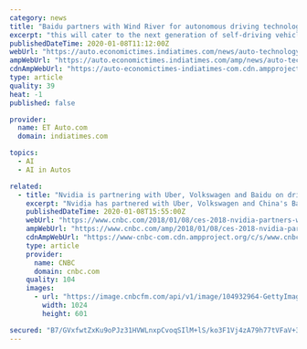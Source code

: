 ```yaml
---
category: news
title: "Baidu partners with Wind River for autonomous driving technology"
excerpt: "this will cater to the next generation of self-driving vehicles. New Delhi: Chinese internet search engine Baidu has joined hands with Wind River, a software tech provider to develop an autonomous ..."
publishedDateTime: 2020-01-08T11:12:00Z
webUrl: "https://auto.economictimes.indiatimes.com/news/auto-technology/baidu-partners-with-wind-river-for-autonomous-driving-technology/73155435"
ampWebUrl: "https://auto.economictimes.indiatimes.com/amp/news/auto-technology/baidu-partners-with-wind-river-for-autonomous-driving-technology/73155435"
cdnAmpWebUrl: "https://auto-economictimes-indiatimes-com.cdn.ampproject.org/c/s/auto.economictimes.indiatimes.com/amp/news/auto-technology/baidu-partners-with-wind-river-for-autonomous-driving-technology/73155435"
type: article
quality: 39
heat: -1
published: false

provider:
  name: ET Auto.com
  domain: indiatimes.com

topics:
  - AI
  - AI in Autos

related:
  - title: "Nvidia is partnering with Uber, Volkswagen and Baidu on driverless cars"
    excerpt: "Nvidia has partnered with Uber, Volkswagen and China's Baidu in driverless cars Uber will use Nvidia's graphics chips for the artificial intelligence computing system in its fleet of self-driving ..."
    publishedDateTime: 2020-01-08T15:55:00Z
    webUrl: "https://www.cnbc.com/2018/01/08/ces-2018-nvidia-partners-with-uber-volkswagen-and-baidu-on-driverless-cars.html"
    ampWebUrl: "https://www.cnbc.com/amp/2018/01/08/ces-2018-nvidia-partners-with-uber-volkswagen-and-baidu-on-driverless-cars.html"
    cdnAmpWebUrl: "https://www-cnbc-com.cdn.ampproject.org/c/s/www.cnbc.com/amp/2018/01/08/ces-2018-nvidia-partners-with-uber-volkswagen-and-baidu-on-driverless-cars.html"
    type: article
    provider:
      name: CNBC
      domain: cnbc.com
    quality: 104
    images:
      - url: "https://image.cnbcfm.com/api/v1/image/104932964-GettyImages-609845726.jpg?v=1532563704"
        width: 1024
        height: 601

secured: "B7/GVxfwtZxKu9oPJz31HVWLnxpCvoqSIlM+lS/ko3F1Vj4zA79h77tVFaV+39ebQkQGXjLfHgrM7Aqxvjg61TFOOiUW1mopPh2+A/x9AHupSjBmEhru/ElZf6EwGABh7J46jnVjH06mmB4AnpgRu91ldgvT0cgu/3Q+Mtw57YL14nz3GER1dh0+TTvXSK2etH1wK4t2S8iSaZHH5xGABWeW7ljP/2NwFPUHocadChYIIMOmADBCVjOJ4nqeDE/C/DNBsEAl3ldsGplby6xP15iNq5wUEeKtlwwX5oa8o+RLg2R2veoBlUOt3T3aEGeh;qHWp0PEpCw9Sk2z7MTWc8A=="
---
```



